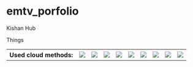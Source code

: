 # emtv_porfolio

Kishan Hub

Things

<table>
  <tr>
    <th>Used cloud methods:</th>
    <td><img src="https://img.shields.io/badge/AdMob-FF0000?logo=googleadmob&logoColor=white" /></td>
    <td><img src="https://img.shields.io/badge/Play%20Console-4285F4?logo=googleplay&logoColor=white" /></td>
    <td><img src="https://img.shields.io/badge/Firebase%20Auth-FFCA28?logo=firebase&logoColor=black" /></td>
    <td><img src="https://img.shields.io/badge/Firebase%20Database-FFCA28?logo=firebase&logoColor=black" /></td>
    <td><img src="https://img.shields.io/badge/Firebase%20Analytics-FFCA28?logo=firebase&logoColor=black" /></td>
    <td><img src="https://img.shields.io/badge/Firebase%20Remote%20Config-FFCA28?logo=firebase&logoColor=black" /></td>
    <td><img src="https://img.shields.io/badge/Firebase%20Crashlytics-FFCA28?logo=firebase&logoColor=black" /></td>
    <td><img src="https://img.shields.io/badge/Firebase%20Events-FFCA28?logo=firebase&logoColor=black" /></td>
    <td><img src="https://img.shields.io/badge/Firebase%20Messaging-FFCA28?logo=firebase&logoColor=black" /></td>
  </tr>
</table>
